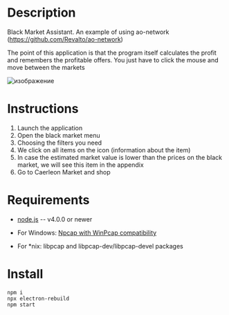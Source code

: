 
Description
===========

Black Market Assistant. An example of using ao-network (https://github.com/Revalto/ao-network)

The point of this application is that the program itself calculates the profit and remembers the profitable offers. You just have to click the mouse and move between the markets

![изображение](https://user-images.githubusercontent.com/43722954/128632825-8890bc43-8d33-4f2f-bc6a-0ff9119a55f8.png)


Instructions
===========

1. Launch the application
2. Open the black market menu
3. Choosing the filters you need
4. We click on all items on the icon (information about the item)
5. In case the estimated market value is lower than the prices on the black market, we will see this item in the appendix
6. Go to Caerleon Market and shop


Requirements
============

* [node.js](http://nodejs.org/) -- v4.0.0 or newer

* For Windows: [Npcap with WinPcap compatibility](https://nmap.org/npcap/)

* For *nix: libpcap and libpcap-dev/libpcap-devel packages


Install
============

    npm i
    npx electron-rebuild
    npm start
